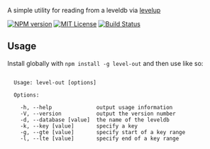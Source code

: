 A simple utility for reading from a leveldb via [levelup](https://github.com/Level/levelup)

[![NPM version][npm-version-image]][npm-url] [![MIT License][license-image]][license-url] [![Build Status][travis-image]][travis-url]

## Usage

Install globally with `npm install -g level-out` and then use like so:


```

  Usage: level-out [options]

  Options:

    -h, --help              output usage information
    -V, --version           output the version number
    -d, --database [value]  the name of the leveldb
    -k, --key [value]       specify a key
    -g, --gte [value]       specify start of a key range
    -l, --lte [value]       specify end of a key range

```


[license-image]: http://img.shields.io/badge/license-MIT-blue.svg?style=flat
[license-url]: LICENSE

[npm-url]: https://npmjs.org/package/level-out
[npm-version-image]: http://img.shields.io/npm/v/level-out.svg?style=flat
[npm-downloads-image]: http://img.shields.io/npm/dm/level-out.svg?style=flat

[travis-url]: http://travis-ci.org/fergiemcdowall/level-out
[travis-image]: http://img.shields.io/travis/fergiemcdowall/level-out.svg?style=flat